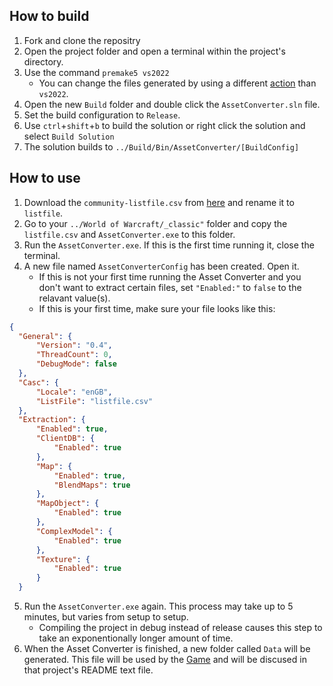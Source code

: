 ## How to build
1. Fork and clone the repositry
2. Open the project folder and open a terminal within the project's directory.
3. Use the command `premake5 vs2022`
   - You can change the files generated by using a different [action](https://premake.github.io/docs/using-premake) than `vs2022`.   
5. Open the new `Build` folder and double click the `AssetConverter.sln` file.
6. Set the build configuration to `Release`.
7. Use `ctrl`+`shift`+`b` to build the solution or right click the solution and select `Build Solution`
8. The solution builds to `../Build/Bin/AssetConverter/[BuildConfig]`

## How to use
1. Download the `community-listfile.csv` from [here](https://github.com/wowdev/wow-listfile) and rename it to `listfile`.
2. Go to your `../World of Warcraft/_classic"` folder and copy the `listfile.csv` and `AssetConverter.exe` to this folder.
3. Run the `AssetConverter.exe`. If this is the first time running it, close the terminal.
4. A new file named `AssetConverterConfig` has been created. Open it.
    - If this is not your first time running the Asset Converter and you don't want to extract certain files, set `"Enabled:"` to `false` to the relavant value(s).
    - If this is your first time, make sure your file looks like this:
  ```json
  {
    "General": {
        "Version": "0.4",
        "ThreadCount": 0,
        "DebugMode": false
    },
    "Casc": {
        "Locale": "enGB",
        "ListFile": "listfile.csv"
    },
    "Extraction": {
        "Enabled": true,
        "ClientDB": {
            "Enabled": true
        },
        "Map": {
            "Enabled": true,
            "BlendMaps": true
        },
        "MapObject": {
            "Enabled": true
        },
        "ComplexModel": {
            "Enabled": true
        },
        "Texture": {
            "Enabled": true
        }
    }
   ```

5. Run the `AssetConverter.exe` again. This process may take up to 5 minutes, but varies from setup to setup.
    - Compiling the project in debug instead of release causes this step to take an exponentionally longer amount of time.
6. When the Asset Converter is finished, a new folder called `Data` will be generated. This file will be used by the [Game](https://github.com/novusengine/Game) and will be discused in that project's README text file.
